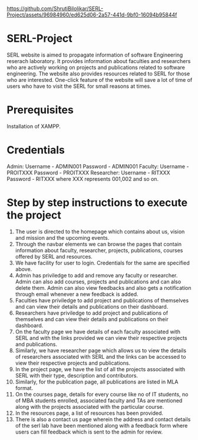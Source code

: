 

https://github.com/ShrutiBilolikar/SERL-Project/assets/96984960/ed625d06-2a57-441d-9bf0-16094b95844f

# SERL-Project
SERL website is aimed to propagate information of software Engineering reserach laboratory. It provides information about faculties and researchers who are actively working on projects and publications related to software engineering. The website also provides resources related to SERL for those who are interested. One-click feature of the website will save a lot of time of users who have to visit the SERL for small reasons at times.

# Prerequisites
Installation of XAMPP.

# Credentials
Admin: Username - ADMIN001 Password - ADMIN001
Faculty: Username - PROITXXX Password - PROITXXX
Researcher: Username - RITXXX Password - RITXXX
where XXX represents 001,002 and so on.

# Step by step instructions to execute the project
1) The user is directed to the homepage which contains about us, vision and mission and the upcoming events. 
2) Through the navbar elements we can browse the pages that contain information about faculty, researcher, projects, publications, courses offered by SERL and resources.
3) We have facility for user to login. Credentials for the same are specified above.
4) Admin has priviledge to add and remove any faculty or researcher. Admin can also add courses, projects and publications and can also delete them. Admin can also view feedbacks and also gets a notification through email whenever a new feedback is added.
5) Faculties have priviledge to add project and publications of themselves and can view their details and publications on their dashboard.
6) Researchers have priviledge to add project and publications of themselves and can view their details and publications on their dashboard.
7) On the faculty page we have details of each faculty associated with SERL and with the links provided we can view their respective projects and publications. 
8) Similarly, we have researcher page which allows us to view the details of researchers associated with SERL and the links can be accessed to view their respective projects and publications.
9) In the project page, we have the list of all the projects associated with SERL with their type, description and contributors.
10) Similarly, for the publication page, all publications are listed in MLA format.
11) On the courses page, details for every course like no of IT students, no of MBA students enrolled, associated faculty and TAs are mentioned along with the projects associated with the particular course.
12) In the resources page, a list of resources has been provided.
13) There is also a contact us page wherein the address and contact details of the serl lab have been mentioned along with a feedback form where users can fill feedback which is sent to the admin for review.
